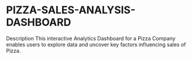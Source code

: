 # PIZZA-SALES-ANALYSIS-DASHBOARD
Description  This interactive Analytics   Dashboard for a Pizza Company enables users to explore data and uncover key factors influencing   sales of Pizza. 
